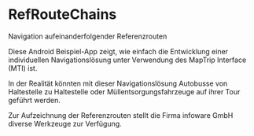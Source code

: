 # RefRouteChains
Navigation aufeinanderfolgender Referenzrouten

Diese Android Beispiel-App zeigt, wie einfach die Entwicklung einer individuellen Navigationslösung unter Verwendung des MapTrip Interface (MTI) ist.

In der Realität könnten mit dieser Navigationslösung Autobusse von Haltestelle zu Haltestelle oder Müllentsorgungsfahrzeuge auf ihrer Tour geführt werden.

Zur Aufzeichnung der Referenzrouten stellt die Firma infoware GmbH diverse Werkzeuge zur Verfügung.
